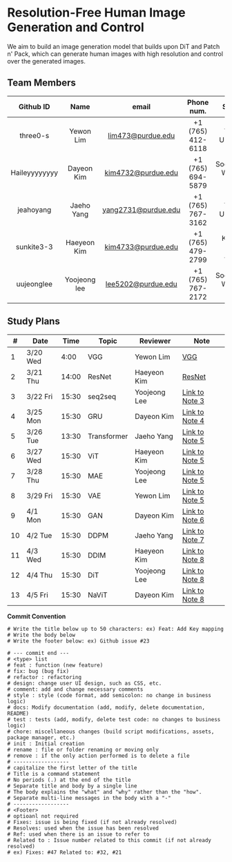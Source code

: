 # Resolution-Free Human Image Generation and Control
We aim to build an image generation model that builds upon DiT and Patch n' Pack, which can generate human images with high resolution and control over the generated images. 


## Team Members
| Github ID | Name | email  | Phone num.  | School. | Role | 
|:--------: |:----:|:--------:|:---------:|:----:| :----:|
| three0-s  | Yewon Lim | lim473@purdue.edu | +1 (765) 412-6118 | Yonsei Univ. C.S.| Director |
| Haileyyyyyyyy | Dayeon Kim  | kim4732@purdue.edu | +1 (765) 694-5879 | Sookmyung W. Univ. S.C. | Planning Leader |
| jeahoyang | Jaeho Yang | yang2731@purdue.edu | +1 (765) 767-3162 |  Yonsei Univ. C.E. | Testing Leader |
| sunkite3-3 | Haeyeon Kim | kim4733@purdue.edu | +1 (765) 479-2799 |  Kyonggi Univ. AI.C.E.  | Documentation Leader |
| uujeonglee | Yoojeong lee | lee5202@purdue.edu | +1 (765) 767-2172 | Sookmyung W. Univ. IT.E. | QA Leader |


## Study Plans
| #   | Date    | Time | Topic            | Reviewer     | Note                                    |
|-----|---------|------|------------------|--------------|-----------------------------------------|
| 1   | 3/20 Wed| 4:00 | VGG          | Yewon Lim    | [VGG](#note1)               |
| 2   | 3/21 Thu| 14:00 | ResNet           | Haeyeon Kim   | [ResNet](https://github.com/three0-s/huchudle/blob/develop/logs/notes/ResNet.pdf)               |
| 3   | 3/22 Fri| 15:30 | seq2seq          | Yoojeong Lee   | [Link to Note 3](https://github.com/three0-s/huchudle/blob/develop/logs/notes/seq2seq.pdf)               |
| 4   | 3/25 Mon| 15:30 | GRU | Dayeon Kim  | [Link to Note 4](#note4)               |
| 5   | 3/26 Tue| 13:30 | Transformer        | Jaeho Yang | [Link to Note 5](#note5)               |
| 6   | 3/27 Wed| 15:30 | ViT       | Haeyeon Kim | [Link to Note 5](#note5)        
| 7   | 3/28 Thu| 15:30 |  MAE         | Yoojeong Lee | [Link to Note 5](#note5)        |
| 8   | 3/29 Fri| 15:30 | VAE         | Yewon Lim  | [Link to Note 5](#note5)               |
| 9   | 4/1 Mon| 15:30 | GAN         | Dayeon Kim  | [Link to Note 6](#note6)               |
| 10   | 4/2 Tue| 15:30 | DDPM       | Jaeho Yang   | [Link to Note 7](#note7)               |
| 11   | 4/3 Wed| 15:30 | DDIM      | Haeyeon Kim  | [Link to Note 8](#note8)               | 
| 12   | 4/4 Thu| 15:30 | DiT      | Yoojeong Lee  | [Link to Note 8](#note8)               | 
| 13 | 4/5 Fri| 15:30 | NaViT      | Dayeon Kim  | [Link to Note 8](#note8)               | 


**Commit Convention**

```
# Write the title below up to 50 characters: ex) Feat: Add Key mapping  
# Write the body below  
# Write the footer below: ex) Github issue #23  

# --- commit end ---  
# <type> list
# feat : function (new feature)  
# fix: bug (bug fix)  
# refactor : refactoring  
# design: change user UI design, such as CSS, etc.  
# comment: add and change necessary comments  
# style : style (code format, add semicolon: no change in business logic)  
# docs: Modify documentation (add, modify, delete documentation, README)  
# test : tests (add, modify, delete test code: no changes to business logic)  
# chore: miscellaneous changes (build script modifications, assets, package manager, etc.)  
# init : Initial creation  
# rename : file or folder renaming or moving only  
# remove : if the only action performed is to delete a file  
# ------------------  
# capitalize the first letter of the title  
# Title is a command statement  
# No periods (.) at the end of the title  
# Separate title and body by a single line  
# The body explains the "what" and "why" rather than the "how".  
# Separate multi-line messages in the body with a "-"  
# ------------------  
# <Footer>  
# optioanl not required  
# Fixes: issue is being fixed (if not already resolved)  
# Resolves: used when the issue has been resolved  
# Ref: used when there is an issue to refer to  
# Related to : Issue number related to this commit (if not already resolved)  
# ex) Fixes: #47 Related to: #32, #21 

```